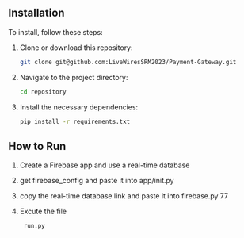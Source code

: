 ## Installation
To install, follow these steps:
1. Clone or download this repository:
    ```sh
    git clone git@github.com:LiveWiresSRM2023/Payment-Gateway.git
    ```
2. Navigate to the project directory:
    ```sh
    cd repository
    ```
3. Install the necessary dependencies:
    ```sh
    pip install -r requirements.txt
    ```
## How to Run 
1. Create a Firebase app and use a real-time database
2. get firebase_config and paste it into app/init.py
3. copy the real-time database link and paste it into firebase.py 77

4. Excute the file
    ```sh
     run.py
    ```
